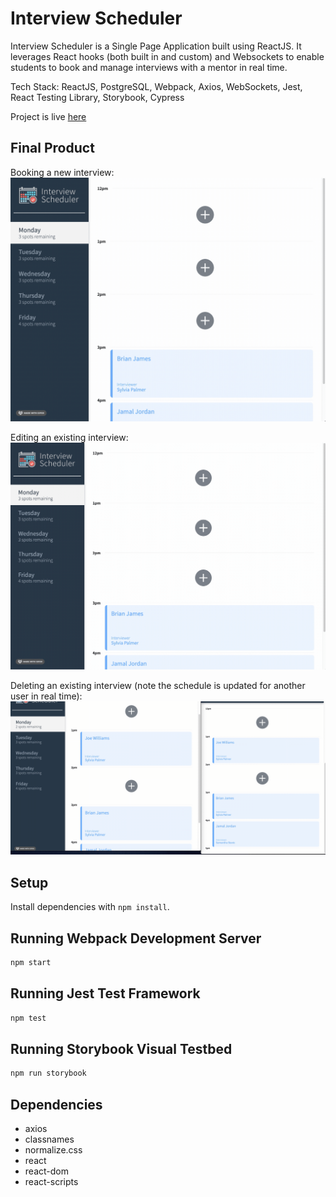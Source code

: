 # Interview Scheduler

Interview Scheduler is a Single Page Application built using ReactJS. It leverages React hooks (both built in and custom) and Websockets to enable students to book and manage interviews with a mentor in real time.

Tech Stack: ReactJS, PostgreSQL, Webpack, Axios, WebSockets, Jest, React Testing Library, Storybook, Cypress

Project is live [here](https://priceless-meitner-de0ef2.netlify.app)

## Final Product

Booking a new interview:
!["Booking Interview"](https://github.com/josepwil/scheduler/blob/master/docs/booking.gif?raw=true)

Editing an existing interview:
!["Editing Interview"](https://github.com/josepwil/scheduler/blob/master/docs/editing.gif?raw=true)

Deleting an existing interview (note the schedule is updated for another user in real time):
!["Deleting Interview"](https://github.com/josepwil/scheduler/blob/master/docs/deleting.gif?raw=true)

## Setup

Install dependencies with `npm install`.

## Running Webpack Development Server

```sh
npm start
```

## Running Jest Test Framework

```sh
npm test
```

## Running Storybook Visual Testbed

```sh
npm run storybook
```

## Dependencies

- axios
- classnames
- normalize.css
- react
- react-dom
- react-scripts
